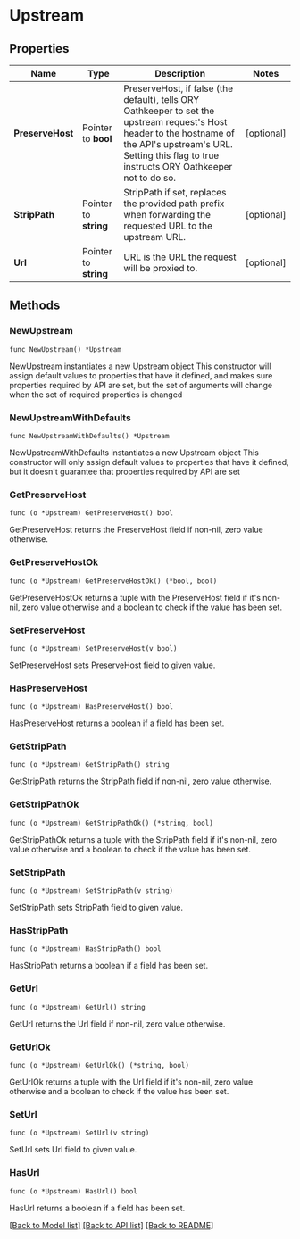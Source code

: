 # Upstream

## Properties

Name | Type | Description | Notes
------------ | ------------- | ------------- | -------------
**PreserveHost** | Pointer to **bool** | PreserveHost, if false (the default), tells ORY Oathkeeper to set the upstream request&#39;s Host header to the hostname of the API&#39;s upstream&#39;s URL. Setting this flag to true instructs ORY Oathkeeper not to do so. | [optional] 
**StripPath** | Pointer to **string** | StripPath if set, replaces the provided path prefix when forwarding the requested URL to the upstream URL. | [optional] 
**Url** | Pointer to **string** | URL is the URL the request will be proxied to. | [optional] 

## Methods

### NewUpstream

`func NewUpstream() *Upstream`

NewUpstream instantiates a new Upstream object
This constructor will assign default values to properties that have it defined,
and makes sure properties required by API are set, but the set of arguments
will change when the set of required properties is changed

### NewUpstreamWithDefaults

`func NewUpstreamWithDefaults() *Upstream`

NewUpstreamWithDefaults instantiates a new Upstream object
This constructor will only assign default values to properties that have it defined,
but it doesn't guarantee that properties required by API are set

### GetPreserveHost

`func (o *Upstream) GetPreserveHost() bool`

GetPreserveHost returns the PreserveHost field if non-nil, zero value otherwise.

### GetPreserveHostOk

`func (o *Upstream) GetPreserveHostOk() (*bool, bool)`

GetPreserveHostOk returns a tuple with the PreserveHost field if it's non-nil, zero value otherwise
and a boolean to check if the value has been set.

### SetPreserveHost

`func (o *Upstream) SetPreserveHost(v bool)`

SetPreserveHost sets PreserveHost field to given value.

### HasPreserveHost

`func (o *Upstream) HasPreserveHost() bool`

HasPreserveHost returns a boolean if a field has been set.

### GetStripPath

`func (o *Upstream) GetStripPath() string`

GetStripPath returns the StripPath field if non-nil, zero value otherwise.

### GetStripPathOk

`func (o *Upstream) GetStripPathOk() (*string, bool)`

GetStripPathOk returns a tuple with the StripPath field if it's non-nil, zero value otherwise
and a boolean to check if the value has been set.

### SetStripPath

`func (o *Upstream) SetStripPath(v string)`

SetStripPath sets StripPath field to given value.

### HasStripPath

`func (o *Upstream) HasStripPath() bool`

HasStripPath returns a boolean if a field has been set.

### GetUrl

`func (o *Upstream) GetUrl() string`

GetUrl returns the Url field if non-nil, zero value otherwise.

### GetUrlOk

`func (o *Upstream) GetUrlOk() (*string, bool)`

GetUrlOk returns a tuple with the Url field if it's non-nil, zero value otherwise
and a boolean to check if the value has been set.

### SetUrl

`func (o *Upstream) SetUrl(v string)`

SetUrl sets Url field to given value.

### HasUrl

`func (o *Upstream) HasUrl() bool`

HasUrl returns a boolean if a field has been set.


[[Back to Model list]](../README.md#documentation-for-models) [[Back to API list]](../README.md#documentation-for-api-endpoints) [[Back to README]](../README.md)


